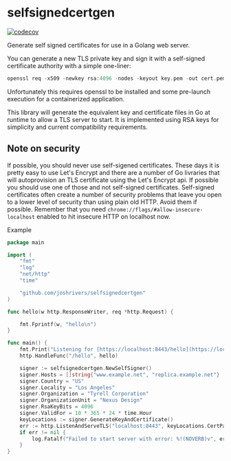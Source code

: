 # selfsignedcertgen

[![codecov](https://codecov.io/gh/./branch/master/graph/badge.svg)](https://codecov.io/gh/.)

Generate self signed certificates for use in a Golang web server.

You can generate a new TLS private key and sign it with a self-signed certificate authority with a simple one-liner:

```go
openssl req -x509 -newkey rsa:4096 -nodes -keyout key.pem -out cert.pem -days 365 -subj "/C=US/ST=OR/L=Portland/O=test/OU=example/CN=www.example.com"
```

Unfortunately this requires openssl to be installed and some pre-launch execution for a containerized application.

This library will generate the equivalent key and certificate files in Go at runtime to allow a TLS server to start. It is implemented using RSA keys for simplicity and current compatibility requirements.

## Note on security

If possible, you should never use self-sigened certificates. These days it is pretty easy to use Let's Encrypt and there are a number of Go livraries that will autoprovision an TLS certificate using the Let's Encrypt api. If possible you should use one of those and not self-signed certificates. Self-signed certificates often create a number of security problems that leave you open to a lower level of security than using plain old HTTP. Avoid them if possible. Remember that you need `chrome://flags/#allow-insecure-localhost` enabled to hit insecure HTTP on localhost now.

Example

```go
package main

import (
	"fmt"
	"log"
	"net/http"
	"time"

	"github.com/joshrivers/selfsignedcertgen"
)

func hello(w http.ResponseWriter, req *http.Request) {

	fmt.Fprintf(w, "hello\n")
}

func main() {
	fmt.Print("Listening for [https://localhost:8443/hello](https://localhost:8443/hello)\n")
	http.HandleFunc("/hello", hello)

	signer := selfsignedcertgen.NewSelfSigner()
	signer.Hosts = []string{"www.example.net", "replica.example.net"}
	signer.Country = "US"
	signer.Locality = "Los Angeles"
	signer.Organization = "Tyrell Corporation"
	signer.OrganizationUnit = "Nexus Design"
	signer.RsaKeyBits = 4096
	signer.ValidFor = 10 * 365 * 24 * time.Hour
	keyLocations := signer.GenerateKeyAndCertificate()
	err := http.ListenAndServeTLS("localhost:8443", keyLocations.CertPath, keyLocations.KeyPath, nil)
	if err != nil {
		log.Fatalf("Failed to start server with error: %!(NOVERB)v", err)
	}
}
```
